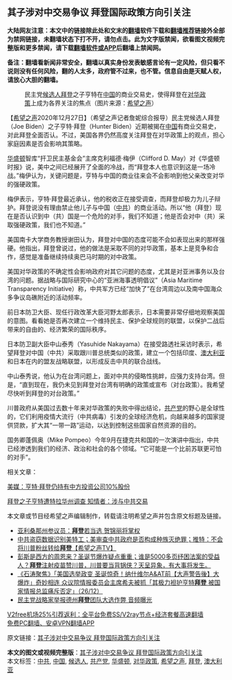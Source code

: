  <h2>其子涉对中交易争议 拜登国际政策方向引关注</h2> <p class="notice"><b>大陆网友注意：本文中的链接除此处和文末的<a href="https://github.com/bannedbook/fanqiang" >翻墙</a>软件下载和<a href="https://github.com/killgcd/justmysocks/blob/master/README.md">翻墙推荐</a>链接外全部为禁网链接，未翻墙状态下打不开，请勿点击。此为文字版禁闻，欲看图文视频完整版和更多禁闻，请下载<a href="https://github.com/bannedbook/fanqiang">翻墙软件或APP</a>后翻墙上禁闻网。</p><p>备注：翻墙看新闻非常安全，翻墙以真实身份发表敏感言论有一定风险，但只看不说则没有任何风险，翻的人太多，政府管不过来，也不管。信息自由是天赋人权，请放心大胆的翻墙。</b></p>  <div class="entry"> <figure><figcaption>民主党<a href="https://www.bannedbook.org/bnews/tag/%E5%80%99%E9%80%89%E4%BA%BA/" class="st_tag internal_tag" rel="tag" title="标签 候选人 下的日志">候选人</a><a href="https://www.bannedbook.org/bnews/tag/%e6%8b%9c%e7%99%bb/" class="st_tag internal_tag" rel="tag" title="标签 拜登 下的日志">拜登</a>之子亨特在<a href="https://www.bannedbook.org/bnews/tag/%E4%B8%AD%E5%9B%BD/" class="st_tag internal_tag" rel="tag" title="标签 中国 下的日志">中国</a>的商业交易史，使得拜登在<a href="https://www.bannedbook.org/bnews/tag/%E5%AF%B9%E5%8D%8E%E6%94%BF%E7%AD%96/" class="st_tag internal_tag" rel="tag" title="标签 对华政策 下的日志">对华政策</a>上成为各界关注的焦点（图片来源：<a href="https://www.bannedbook.org/bnews/tag/%e5%b8%8c%e6%9c%9b%e4%b9%8b%e5%a3%b0/" class="st_tag internal_tag" rel="tag" title="标签 希望之声 下的日志">希望之声</a>）</figcaption></figure> <p>【<span class='wp_keywordlink_affiliate'><a href="https://www.soundofhope.org" title="希望之声" target="_blank">希望之声</a></span>2020年12月27日】（希望之声记者詹妮综合报导）民主党候选人拜登（Joe Biden）之子亨特‧拜登（Hunter Biden）近期被揭在<span class='wp_keywordlink_affiliate'><a href="https://www.bannedbook.org/" title="中国" target="_blank">中国</a></span>有商业交易史，对此拜登全面否认。不过，美国各界仍然高度关注拜登在对华政策上的观点，担心家庭因素是否会影响其策略。</p> <p><a href="https://www.bannedbook.org/bnews/tag/%e5%8d%8e%e7%9b%9b%e9%a1%bf/" class="st_tag internal_tag" rel="tag" title="标签 华盛顿 下的日志">华盛顿</a>智库“扞卫民主基金会”主席克利福德‧梅伊（Clifford D. May）对《华盛顿时报》说，美中之间已经展开了全面的冷战，而“拜登本人也意识到这是一场冷战。”梅伊认为，关键问题是，亨特与中国的商业往来会不会影响到他父亲改变对华的强硬政策。</p> <p>梅伊表示，亨特‧拜登最近承认，他的税收正在接受调查，而拜登却极力为儿子辩护。拜登说没有理由禁止他儿子与中国（<a href="https://www.bannedbook.org/bnews/tag/%e4%b8%ad%e5%85%b1/" class="st_tag internal_tag" rel="tag" title="标签 中共 下的日志">中共</a>）的商业活动。所以“他（拜登）现在是否认识到中（共）国是一个危险的对手，我们不知道；他是否会对中（共）采取强硬政策，我们也不知道。”</p>  <p>美国南卡大学商务教授谢田认为，拜登对中国的态度可能不会如表现出来的那样强硬。他指出，拜登曾说过，他的做法是采取不同的对华政策，基本上是竞争和合作，感觉是准备继续持续奥巴马时期的对中政策。</p> <p>美国对华政策的不确定性会影响政府对其它问题的态度，尤其是对亚洲事务以及台湾的问题。据战略与国际研究中心的“亚洲海事透明倡议”（Asia Maritime Transparency Initiative）称，中共军方已经“加快了”在台湾周边以及南中国海众多争议岛礁附近的活动频率。</p> <p>前日本防卫大臣、现任行政改革大臣河野太郎表示，日本需要非常仔细地观察美国的意图。看看她是否再次建立一个维持民主、保护全球规则的联盟，以保护二战后带来的自由的、经济繁荣的国际秩序。</p>  <p>日本防卫副大臣中山泰秀（Yasuhide Nakayama）在接受路透社采访时表示，希望拜登对中国（中共）采取跟川普总统类似的政策，建立一个包括印度、<a href="https://www.bannedbook.org/bnews/tag/%e6%be%b3%e5%a4%a7%e5%88%a9%e4%ba%9a/" class="st_tag internal_tag" rel="tag" title="标签 澳大利亚 下的日志">澳大利亚</a>和日本在内的盟友战略联盟，以形成反击中共的联合战线。</p> <p>中山泰秀说，他认为在台湾问题上，面对中共的侵略性挑衅，应强力支持台湾。但是，“直到现在，我仍未见到拜登对台湾有明确的政策或宣布（对台政策）。我希望尽快听到拜登的对台政策。”</p> <p>川普政府从美国过去数十年来对华政策的失败中得出结论，<a href="https://www.bannedbook.org/bnews/tag/%e5%85%b1%e4%ba%a7%e5%85%9a/" class="st_tag internal_tag" rel="tag" title="标签 共产党 下的日志">共产党</a>的野心是全球性的，它们利用疫情大流行（中共病毒）引发的全球经济危机，向越来越多的国家提供贷款，扩大其“一带一路”运动，以达到控制这些国家自然资源的目的。</p>  <p>国务卿蓬佩奥（Mike Pompeo）今年9月在捷克共和国的一次演讲中指出，中共已经渗透到我们的经济、政治和社会的各个领域。“它可能是一个比前苏联更可怕的对手”。</p> <p>相关文章：</p> <p><a href="https://www.soundofhope.org/post/457039">美媒：亨特·拜登仍持有中方投资公司10%股份</a></p>  <p><a href="https://www.soundofhope.org/post/452113">拜登之子亨特遭特拉华州调查 知情者：涉与中共交易</a></p> <p>本文章或节目经希望之声编辑制作，转载请注明希望之声并包含原文标题及链接。</p> <ul class='op-related-articles' title='相关阅读'> <li><a href='https://www.bannedbook.org/bnews/bannedvideo/20201227/1455955.html' target='_blank'>亚利桑那州参议员：<b>拜登</b>若当选 贺锦丽将掌权</a></li> <li><a href='https://www.bannedbook.org/bnews/cbnews/20201227/1455897.html' target='_blank'>中共盗窃数据识别美特工；美审查中共政府是否构成种族灭绝罪；推特：不会将川普粉丝转给<b>拜登</b>【希望之声TV】</a></li> <li><a href='https://www.bannedbook.org/bnews/cbnews/20201227/1455842.html' target='_blank'>彭斯是西方的周恩来？圣诞节爆炸疑点重重；谁是5000多页纾困法案的受益人？<b>拜登</b>注射疫苗赞川普，川普要当背锅侠？天呈异象，有大事将发生。</a></li> <li><a href='https://www.bannedbook.org/bnews/bannedvideo/20201227/1455629.html' target='_blank'>《石涛聚焦》「美国选举政变 圣诞惊奇！纳什维尔A&amp;AT前【大声警告後】大爆炸」奇妙相连 众议院情报委员会主席希夫被抓「其极力袒护亨特<b>拜登</b> 被国家情报总监痛斥否定」（26/12）</a></li> <li><a href='https://www.bannedbook.org/bnews/comments/20201227/1455614.html' target='_blank'>民主党战略家举报德州<b>拜登</b>团队大选作弊 音频曝光</a></li> </ul> <p class="texttj"> <a href="https://github.com/bannedbook/fanqiang/wiki/V2ray%E6%9C%BA%E5%9C%BA" target="_blank">V2free机场25%引荐返利：全平台免费SS/V2ray节点+经济套餐高速翻墙</a><br/> <a href="https://github.com/bannedbook/fanqiang/wiki/%E7%A6%81%E9%97%BB%E7%BD%91%E5%AE%89%E5%8D%93%E7%BF%BB%E5%A2%99%E6%96%B0%E9%97%BBAPP" target="_blank">免费PC翻墙、安卓VPN翻墙APP</a></p><p>原文链接：<a class="src_link"  href="https://www.soundofhope.org/post/457714" target="_blank">其子涉对中交易争议 拜登国际政策方向引关注</a></p><a name='sharetosocial'></a>       <div><b>本文的图文或视频完整版</b>：<a href='https://www.bannedbook.org/bnews/comments/20201228/1456160.html'>其子涉对中交易争议 拜登国际政策方向引关注</a></div>  </div><!--END ENTRY--> <div class="postfooter"> <div>本文标签：<a href="https://www.bannedbook.org/bnews/tag/%e4%b8%ad%e5%85%b1/" rel="tag">中共</a>, <a href="https://www.bannedbook.org/bnews/tag/%E4%B8%AD%E5%9B%BD/" rel="tag">中国</a>, <a href="https://www.bannedbook.org/bnews/tag/%E5%80%99%E9%80%89%E4%BA%BA/" rel="tag">候选人</a>, <a href="https://www.bannedbook.org/bnews/tag/%e5%85%b1%e4%ba%a7%e5%85%9a/" rel="tag">共产党</a>, <a href="https://www.bannedbook.org/bnews/tag/%e5%8d%8e%e7%9b%9b%e9%a1%bf/" rel="tag">华盛顿</a>, <a href="https://www.bannedbook.org/bnews/tag/%E5%AF%B9%E5%8D%8E%E6%94%BF%E7%AD%96/" rel="tag">对华政策</a>, <a href="https://www.bannedbook.org/bnews/tag/%e5%b8%8c%e6%9c%9b%e4%b9%8b%e5%a3%b0/" rel="tag">希望之声</a>, <a href="https://www.bannedbook.org/bnews/tag/%e6%8b%9c%e7%99%bb/" rel="tag">拜登</a>, <a href="https://www.bannedbook.org/bnews/tag/%e6%be%b3%e5%a4%a7%e5%88%a9%e4%ba%9a/" rel="tag">澳大利亚</a></div>  </div><!--END POSTFOOTER--> 